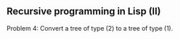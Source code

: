 ## Recursive programming in Lisp (II)

Problem 4:
Convert a tree of type (2) to a tree of type (1).

